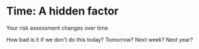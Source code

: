 # Time: A hidden factor

Your risk assessment changes over time

How bad is it if we don't do this today? Tomorrow?
Next week? Next year?
